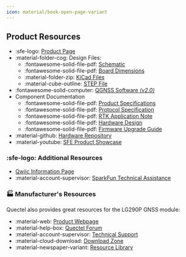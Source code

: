 ```yaml
---
icon: material/book-open-page-variant
---
```


## Product Resources

- :sfe-logo: [Product Page](https://www.sparkfun.com/products/26620)
- :material-folder-cog: Design Files:
	- :fontawesome-solid-file-pdf: [Schematic](./assets/board_files/schematic.pdf)
	- :fontawesome-solid-file-pdf: [Board Dimensions](./assets/board_files/dimensions.pdf)
	- :material-folder-zip: [KiCad Files](./assets/board_files/kicad_files.zip)
	- :material-cube-outline: [STEP File](./assets/3d_model/cad_model.step)
- :fontawesome-solid-computer: [QGNSS Software *(v2.0)*](https://www.quectel.com/download/qgnss_v2-0_en/)
- Component Documentation
	- :fontawesome-solid-file-pdf: [Product Specifications](./assets/component_documentation/Quectel_LG290P(03)_GNSS_Specification_V1.0.pdf)
	- :fontawesome-solid-file-pdf: [Protocol Specification](./assets/component_documentation/Quectel_LG290P_GNSS_Protocol_Specification_v1-0.pdf)
	- :fontawesome-solid-file-pdf: [RTK Application Note](./assets/component_documentation/Quectel_GNSS_RTK_Application_Note_V1.0.pdf)
	- :fontawesome-solid-file-pdf: [Hardware Design](./assets/component_documentation/Quectel_LG290P(03)_Hardware_Design_V1.0.pdf)
	- :fontawesome-solid-file-pdf: [Firmware Upgrade Guide](./assets/component_documentation/Quectel_LG290P(03)_Firmware_Upgrade_Guide_V1.0.pdf)
- :material-github: [Hardware Repository](https://github.com/sparkfun/SparkFun_LG290P_Quadband_GNSS_RTK_Breakout)
- :material-youtube: [SFE Product Showcase](https://www.youtube.com/watch?v=ci_T3abVPSw)


### :sfe-logo: Additional Resources

- [Qwiic Information Page](https://www.sparkfun.com/qwiic)
- :material-account-supervisor: [SparkFun Technical Assistance](https://www.sparkfun.com/technical_assistance)


### 🏭&nbsp;Manufacturer's Resources
Quectel also provides great resources for the LG290P GNSS module:

- :material-web: [Product Webpage](https://www.quectel.com/product/gnss-lg290p/)
- :material-help-box: [Quectel Forum](https://forums.quectel.com/)
- :material-account-supervisor: [Technical Support](https://www.quectel.com/tech-support/)
- :material-cloud-download: [Download Zone](https://www.quectel.com/download-zone/?_sft_product_cat=gnss-modules-standalone)
- :material-newspaper-variant: [Resource Library](https://www.quectel.com/library?_sft_topic=gnss)
